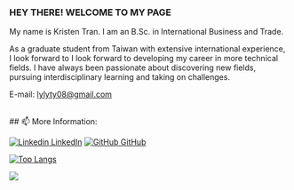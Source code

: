 ### HEY THERE! WELCOME TO MY PAGE 
My name is Kristen Tran. I am an B.Sc. in International Business and Trade.

As a graduate student from Taiwan with extensive international experience, I look forward to I look forward to developing my career in more technical fields. I have always been passionate about
discovering new fields, pursuing interdisciplinary learning and taking on challenges.

E-mail: lylyty08@gmail.com

<br>
## 📫 More Information: 

[![Linkedin](https://i.stack.imgur.com/gVE0j.png) LinkedIn](https://www.linkedin.com/in/kristenchen149/) [![GitHub](https://i.stack.imgur.com/tskMh.png) GitHub](https://github.com/kristen14/) 



[![Top Langs](https://github-readme-stats.vercel.app/api/top-langs/?username=kristen149)](https://github.com/kristen149/github-readme-stats) 



<a href="https://github.com/kristen149/User-Login-Signup">
  <!-- Change the `github-readme-stats.anuraghazra1.vercel.app` to `github-readme-stats.vercel.app`  -->
  <img align="center" src="https://github-readme-stats.anuraghazra1.vercel.app/api/pin/?username=kristen149&repo=User-Login-Signup&theme=dracula" />
</a>
